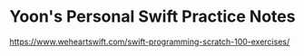 # Yoon's Personal Swift Practice Notes

https://www.weheartswift.com/swift-programming-scratch-100-exercises/
